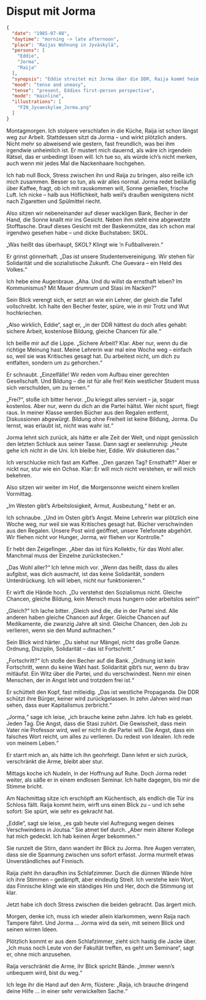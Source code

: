 # Disput mit Jorma

```json
{
  "date": "1985-07-08",
  "daytime": "morning -> late afternoon",
  "place": "Raijas Wohnung in Jyväskylä",
  "persons": [
    "Eddie",
    "Jorma",
    "Raija"
  ],
  "synopsis": "Eddie streitet mit Jorma über die DDR, Raija kommt heim und spürt die Spannungen; nachts hört Eddie den Streit zwischen beiden.",
  "mood": "tense and uneasy",
  "tense": "present, Eddies first-person perspective",
  "mode": "mainline",
  "illustrations": [
    "FIN_Jyvaeskylae_Jorma.png"
  ]
}
```

Montagmorgen. Ich stolpere verschlafen in die Küche, Raija ist schon längst weg
zur Arbeit. Stattdessen sitzt da Jorma – und wirkt plötzlich anders. Nicht mehr
so abweisend wie gestern, fast freundlich, was bei ihm irgendwie unheimlich ist.
Er mustert mich dauernd, als wäre ich irgendein Rätsel, das er unbedingt lösen
will. Ich tue so, als würde ich’s nicht merken, auch wenn mir jedes Mal die
Nackenhaare hochgehen.

Ich hab null Bock, Stress zwischen ihn und Raija zu bringen, also reiße ich mich
zusammen. Besser so tun, als wär alles normal. Jorma redet beiläufig über
Kaffee, fragt, ob ich mit rauskommen will, Sonne genießen, frische Luft. Ich
nicke – halb aus Höflichkeit, halb weil’s draußen wenigstens nicht nach
Zigaretten und Spülmittel riecht.

Also sitzen wir nebeneinander auf dieser wackligen Bank, Becher in der Hand, die
Sonne knallt mir ins Gesicht. Neben ihm steht eine abgewetzte Stofftasche. Drauf
dieses Gesicht mit der Baskenmütze, das ich schon mal irgendwo gesehen habe –
und dicke Buchstaben: SKOL.

„Was heißt das überhaupt, SKOL? Klingt wie ’n Fußballverein.“

Er grinst gönnerhaft. „Das ist unsere Studentenvereinigung. Wir stehen für
Solidarität und die sozialistische Zukunft. Che Guevara – ein Held des Volkes.“

Ich hebe eine Augenbraue. „Aha. Und du willst da ernsthaft leben? Im
Kommunismus? Mit Mauer drumrum und Stasi im Nacken?“

Sein Blick verengt sich, er setzt an wie ein Lehrer, der gleich die Tafel
vollschreibt. Ich halte den Becher fester, spüre, wie in mir Trotz und Wut
hochkriechen.

„Also wirklich, Eddie“, sagt er, „in der DDR hättest du doch alles gehabt:
sichere Arbeit, kostenlose Bildung, gleiche Chancen für alle.“

Ich beiße mir auf die Lippe. „Sichere Arbeit? Klar. Aber nur, wenn du die
richtige Meinung hast. Meine Lehrerin war mal eine Woche weg – einfach so, weil
sie was Kritisches gesagt hat. Du arbeitest nicht, um dich zu entfalten, sondern
um zu gehorchen.“

Er schnaubt. „Einzelfälle! Wir reden vom Aufbau einer gerechten Gesellschaft.
Und Bildung – die ist für alle frei! Kein westlicher Student muss sich
verschulden, um zu lernen.“

„Frei?“, stoße ich bitter hervor. „Du kriegst alles serviert – ja, sogar
kostenlos. Aber nur, wenn du dich an die Partei hältst. Wer nicht spurt, fliegt
raus. In meiner Klasse werden Bücher aus den Regalen entfernt, Diskussionen
abgewürgt. Bildung ohne Freiheit ist keine Bildung, Jorma. Du lernst, was
erlaubt ist, nicht was wahr ist.“

Jorma lehnt sich zurück, als hätte er alle Zeit der Welt, und nippt genüsslich
den letzten Schluck aus seiner Tasse. Dann sagt er seelenruhig: „Heute gehe ich
nicht in die Uni. Ich bleibe hier, Eddie. Wir diskutieren das.“

Ich verschlucke mich fast am Kaffee. „Den ganzen Tag? Ernsthaft?“ Aber er nickt
nur, stur wie ein Ochse. Klar: Er will mich nicht verstehen, er will mich
bekehren.

Also sitzen wir weiter im Hof, die Morgensonne weicht einem krellen Vormittag.

„Im Westen gibt’s Arbeitslosigkeit, Armut, Ausbeutung,“ hebt er an.

Ich schnaube. „Und im Osten gibt’s Angst. Meine Lehrerin war plötzlich eine
Woche weg, nur weil sie was Kritisches gesagt hat. Bücher verschwinden aus den
Regalen. Unsere Post wird geöffnet, unsere Telefonate abgehört. Wir fliehen
nicht vor Hunger, Jorma, wir fliehen vor Kontrolle.“

Er hebt den Zeigefinger. „Aber das ist fürs Kollektiv, für das Wohl aller.
Manchmal muss der Einzelne zurückstecken.“

„Das Wohl aller?“ Ich lehne mich vor. „Wenn das heißt, dass du alles aufgibst,
was dich ausmacht, ist das keine Solidarität, sondern Unterdrückung. Ich will
leben, nicht nur funktionieren.“

Er wirft die Hände hoch. „Du verstehst den Sozialismus nicht. Gleiche Chancen,
gleiche Bildung, kein Mensch muss hungern oder arbeitslos sein!“

„Gleich?“ Ich lache bitter. „Gleich sind die, die in der Partei sind. Alle
anderen haben gleiche Chancen auf Ärger. Gleiche Chancen auf Medikamente, die
zwanzig Jahre alt sind. Gleiche Chancen, den Job zu verlieren, wenn sie den Mund
aufmachen.“

Sein Blick wird härter. „Du siehst nur Mängel, nicht das große Ganze. Ordnung,
Disziplin, Solidarität – das ist Fortschritt.“

„Fortschritt?“ Ich stoße den Becher auf die Bank. „Ordnung ist kein Fortschritt,
wenn du keine Wahl hast. Solidarität gibt’s nur, wenn du brav mitläufst. Ein
Witz über die Partei, und du verschwindest. Nenn mir einen Menschen, der in
Angst lebt und trotzdem frei ist.“

Er schüttelt den Kopf, fast mitleidig. „Das ist westliche Propaganda. Die DDR
schützt ihre Bürger, keiner wird zurückgelassen. In zehn Jahren wird man sehen,
dass euer Kapitalismus zerbricht.“

„Jorma,“ sage ich leise, „ich brauche keine zehn Jahre. Ich hab es gelebt. Jeden
Tag. Die Angst, dass die Stasi zuhört. Die Gewissheit, dass mein Vater nie
Professor wird, weil er nicht in die Partei will. Die Angst, dass ein falsches
Wort reicht, um alles zu verlieren. Du redest von Idealen. Ich rede von meinem
Leben.“

Er starrt mich an, als hätte ich ihn geohrfeigt. Dann lehnt er sich zurück,
verschränkt die Arme, bleibt aber stur.

Mittags koche ich Nudeln, in der Hoffnung auf Ruhe. Doch Jorma redet weiter, als
säße er in einem endlosen Seminar. Ich halte dagegen, bis mir die Stimme bricht.

Am Nachmittag sitze ich erschöpft am Küchentisch, als endlich die Tür ins
Schloss fällt. Raija kommt heim, wirft uns einen Blick zu – und ich sehe sofort:
Sie spürt, wie sehr es gekracht hat.

„Eddie“, sagt sie leise, „es gab heute viel Aufregung wegen deines Verschwindens
in Joutsa.“ Sie atmet tief durch. „Aber mein älterer Kollege hat mich gedeckt.
Ich hab keinen Ärger bekommen.“

Sie runzelt die Stirn, dann wandert ihr Blick zu Jorma. Ihre Augen verraten,
dass sie die Spannung zwischen uns sofort erfasst. Jorma murmelt etwas
Unverständliches auf Finnisch.

Raija zieht ihn daraufhin ins Schlafzimmer. Durch die dünnen Wände höre ich ihre
Stimmen – gedämpft, aber eindeutig Streit. Ich verstehe kein Wort, das Finnische
klingt wie ein ständiges Hin und Her, doch die Stimmung ist klar.

Jetzt habe ich doch Stress zwischen die beiden gebracht. Das ärgert mich.

Morgen, denke ich, muss ich wieder allein klarkommen, wenn Raija nach Tampere
fährt. Und Jorma … Jorma wird da sein, mit seinem Blick und seinen wirren Ideen.

Plötzlich kommt er aus dem Schlafzimmer, zieht sich hastig die Jacke über. „Ich
muss noch Leute von der Fakultät treffen, es geht um Seminare“, sagt er, ohne
mich anzusehen.

Raija verschränkt die Arme, ihr Blick spricht Bände. „Immer wenn’s unbequem
wird, bist du weg.“

Ich lege ihr die Hand auf den Arm, flüstere: „Raija, ich brauche dringend deine
Hilfe … in einer sehr verwickelten Sache.“
